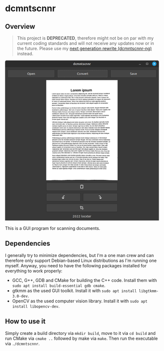 # dcmntscnnr

## Overview

> This project is **DEPRECATED**, therefore might not be on par with my current coding standards and will not receive any updates now or in the future. Please use my [next generation rewrite (dcmntscnnr-ng)](https://github.com/locxter/dcmntscnnr-ng) instead.

![Overview image](overview.png)

This is a GUI program for scanning documents.

## Dependencies

I generally try to minimize dependencies, but I'm a one man crew and can therefore only support Debian-based Linux distributions as I'm running one myself. Anyway, you need to have the following packages installed for everything to work properly:

- GCC, G++, GDB and CMake for building the C++ code. Install them with `sudo apt install build-essential gdb cmake`.
- gtkmm as the used GUI toolkit. Install it with `sudo apt install libgtkmm-3.0-dev`.
- OpenCV as the used computer vision library. Install it with `sudo apt install libopencv-dev`.

## How to use it

Simply create a build directory via `mkdir build`, move to it via `cd build` and run CMake via `cmake ..` followed by make via `make`. Then run the executable via `./dcmntscnnr`.
